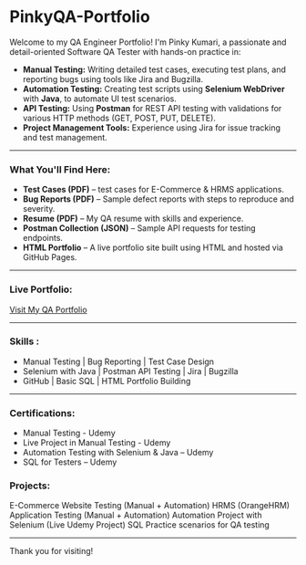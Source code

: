 
# PinkyQA-Portfolio

Welcome to my QA Engineer Portfolio! I'm Pinky Kumari, a passionate and detail-oriented Software QA Tester with hands-on practice in:

- **Manual Testing:** Writing detailed test cases, executing test plans, and reporting bugs using tools like Jira and Bugzilla.
- **Automation Testing:** Creating test scripts using **Selenium WebDriver** with **Java**, to automate UI test scenarios.
- **API Testing:** Using **Postman** for REST API testing with validations for various HTTP methods (GET, POST, PUT, DELETE).
- **Project Management Tools:** Experience using Jira for issue tracking and test management.

---

### What You'll Find Here:

- **Test Cases (PDF)** – test cases for E-Commerce & HRMS applications.
- **Bug Reports (PDF)** – Sample defect reports with steps to reproduce and severity.
- **Resume (PDF)** – My QA resume with skills and experience.
- **Postman Collection (JSON)** – Sample API requests for testing endpoints.
- **HTML Portfolio** – A live portfolio site built using HTML and hosted via GitHub Pages.

---

### Live Portfolio:
[Visit My QA Portfolio](https://pinky-kri.github.io/PinkyQA-Portfolio/)

---

### Skills :
- Manual Testing | Bug Reporting | Test Case Design  
- Selenium with Java | Postman API Testing | Jira | Bugzilla  
- GitHub | Basic SQL | HTML Portfolio Building

---

### Certifications:
- Manual Testing - Udemy  
- Live Project in Manual Testing - Udemy
- Automation Testing with Selenium & Java – Udemy
- SQL for Testers – Udemy


### Projects:

E-Commerce Website Testing (Manual + Automation)
HRMS (OrangeHRM) Application Testing (Manual + Automation)
Automation Project with Selenium (Live Udemy Project)
SQL Practice scenarios for QA testing


---

Thank you for visiting!
